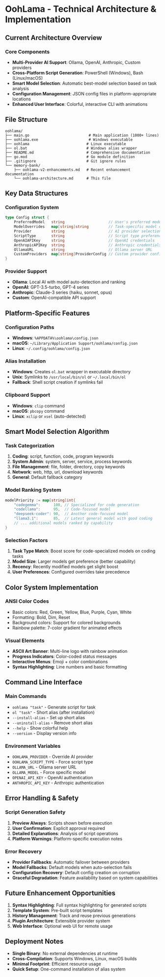 # OohLama - Technical Architecture & Implementation

## Current Architecture Overview

### Core Components
- **Multi-Provider AI Support**: Ollama, OpenAI, Anthropic, Custom providers
- **Cross-Platform Script Generation**: PowerShell (Windows), Bash (Linux/macOS)
- **Smart Model Selection**: Automatic best-model selection based on task analysis
- **Configuration Management**: JSON config files in platform-appropriate locations
- **Enhanced User Interface**: Colorful, interactive CLI with animations

## File Structure
```
oohlama/
├── main.go                           # Main application (1000+ lines)
├── oohlama.exe                       # Windows executable
├── oohlama                          # Linux executable
├── ol.bat                           # Windows alias wrapper
├── README.md                        # Comprehensive documentation
├── go.mod                           # Go module definition
├── .gitignore                       # Git ignore rules
└── memory-bank/
    ├── oohlama-v2-enhancements.md   # Recent enhancement documentation
    └── oohlama-architecture.md      # This file
```

## Key Data Structures

### Configuration System
```go
type Config struct {
    PreferredModel   string                    // User's preferred model
    ModelOverrides   map[string]string         // Task-specific model overrides
    Provider         string                    // AI provider selection
    ScriptType       string                    // Script type preference
    OpenAIAPIKey     string                    // OpenAI credentials
    AnthropicAPIKey  string                    // Anthropic credentials
    OllamaURL        string                    // Ollama server URL
    CustomProviders  map[string]ProviderConfig // Custom provider configs
}
```

### Provider Support
- **Ollama**: Local AI with model auto-detection and ranking
- **OpenAI**: GPT-3.5-turbo, GPT-4 series
- **Anthropic**: Claude-3 series (haiku, sonnet, opus)
- **Custom**: OpenAI-compatible API support

## Platform-Specific Features

### Configuration Paths
- **Windows**: `%APPDATA%\oohlama\config.json`
- **macOS**: `~/Library/Application Support/oohlama/config.json`
- **Linux**: `~/.config/oohlama/config.json`

### Alias Installation
- **Windows**: Creates `ol.bat` wrapper in executable directory
- **Unix**: Symlinks to `/usr/local/bin/ol` or `~/.local/bin/ol`
- **Fallback**: Shell script creation if symlinks fail

### Clipboard Support
- **Windows**: `clip` command
- **macOS**: `pbcopy` command
- **Linux**: `xclip` or `xsel` (auto-detected)

## Smart Model Selection Algorithm

### Task Categorization
1. **Coding**: script, function, code, program keywords
2. **System Admin**: system, server, service, process keywords
3. **File Management**: file, folder, directory, copy keywords
4. **Network**: web, http, url, download keywords
5. **General**: Default fallback category

### Model Ranking System
```go
modelPriority := map[string]int{
    "codegemma":      100, // Specialized for code generation
    "codellama":      95,  // Code-focused model
    "deepseek-coder": 90,  // Another code-focused model
    "llama3.1":       85,  // Latest general model with good coding
    // ... additional models ranked by capability
}
```

### Selection Factors
1. **Task Type Match**: Boost score for code-specialized models on coding tasks
2. **Model Size**: Larger models get preference (better capability)
3. **Recency**: Recently modified models get slight boost
4. **User Preferences**: Configured overrides take precedence

## Color System Implementation

### ANSI Color Codes
- Basic colors: Red, Green, Yellow, Blue, Purple, Cyan, White
- Formatting: Bold, Dim, Reset
- Background colors: Support for colored backgrounds
- Rainbow palette: 7-color gradient for animated effects

### Visual Elements
- **ASCII Art Banner**: Multi-line logo with rainbow animation
- **Progress Indicators**: Color-coded status messages
- **Interactive Menus**: Emoji + color combinations
- **Syntax Highlighting**: Line numbers and basic formatting

## Command Line Interface

### Main Commands
- `oohlama "task"` - Generate script for task
- `ol "task"` - Short alias (after installation)
- `--install-alias` - Set up short alias
- `--uninstall-alias` - Remove short alias
- `--help` - Show colorful help
- `--version` - Display version info

### Environment Variables
- `OOHLAMA_PROVIDER` - Override AI provider
- `OOHLAMA_SCRIPT_TYPE` - Force script type
- `OLLAMA_URL` - Ollama server URL
- `OLLAMA_MODEL` - Force specific model
- `OPENAI_API_KEY` - OpenAI authentication
- `ANTHROPIC_API_KEY` - Anthropic authentication

## Error Handling & Safety

### Script Generation Safety
1. **Preview Always**: Scripts shown before execution
2. **User Confirmation**: Explicit approval required
3. **Detailed Explanations**: Analysis of script operations
4. **Platform Warnings**: Platform-specific execution notes

### Error Recovery
- **Provider Fallbacks**: Automatic failover between providers
- **Model Fallbacks**: Default models when auto-selection fails
- **Configuration Recovery**: Default config creation on corruption
- **Graceful Degradation**: Feature availability based on system capabilities

## Future Enhancement Opportunities
1. **Syntax Highlighting**: Full syntax highlighting for generated scripts
2. **Template System**: Pre-built script templates
3. **History Management**: Track and reuse previous generations
4. **Plugin Architecture**: Extensible provider system
5. **Web Interface**: Optional web UI for remote usage

## Deployment Notes
- **Single Binary**: No external dependencies at runtime
- **Cross-Compilation**: Supports Windows, Linux, macOS builds
- **Minimal Footprint**: Efficient resource usage
- **Quick Setup**: One-command installation of alias system

